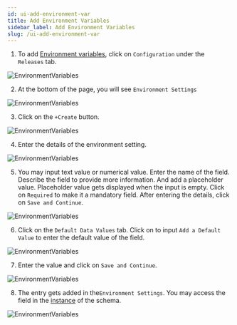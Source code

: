 ```yaml
---
id: ui-add-environment-var
title: Add Environment Variables
sidebar_label: Add Environment Variables
slug: /ui-add-environment-var
---
```


1. To add [Environment variables](overview.md##environment-settings), click on `Configuration` under the `Releases` tab.

![EnvironmentVariables](/img/UI-EnvironmentVar-1.PNG)

2. At the bottom of the page, you will see `Environment Settings`

![EnvironmentVariables](/img/UI-EnvironmentVar-2.PNG)

3. Click on the `+Create` button.

![EnvironmentVariables](/img/UI-EnvironmentVar-3.PNG)

4. Enter the details of the environment setting.

![EnvironmentVariables](/img/UI-EnvironmentVar-4.PNG)

5. You may input text value or numerical value. Enter the name of the field. Describe the field to provide more information. And add a placeholder value. Placeholder value gets displayed when the input is empty. Click on `Required` to make it a mandatory field. After entering the details, click on `Save and Continue`.

![EnvironmentVariables](/img/UI-EnvironmentVar-5.PNG)

6. Click on the `Default Data Values` tab. Click on to input `Add a Default Value` to enter the default value of the field.

![EnvironmentVariables](/img/UI-EnvironmentVar-6.PNG)

7. Enter the value and click on `Save and Continue`.

![EnvironmentVariables](/img/UI-EnvironmentVar-7.PNG)

8. The entry gets added in the`Environment Settings`. You may access the field in the [instance](ui-instance-api-config.md) of the schema.

![EnvironmentVariables](/img/UI-EnvironmentVar-8.PNG)
